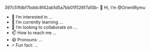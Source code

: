 
397c51fdbf7bddc8f42ab1d5a7bb01f526f7a10b- 👋 Hi, I’m @OrientRymu
- 👀 I’m interested in ...
- 🌱 I’m currently learning ...
- 💞️ I’m looking to collaborate on ...
- 📫 How to reach me ...
- 😄 Pronouns: ...
- ⚡ Fun fact: ...

<!---
OrientRymu/OrientRymu is a ✨ special ✨ repository because its `README.md` (this file) appears on your GitHub profile.
You can click the Preview link to take a look at your changes.
--->
